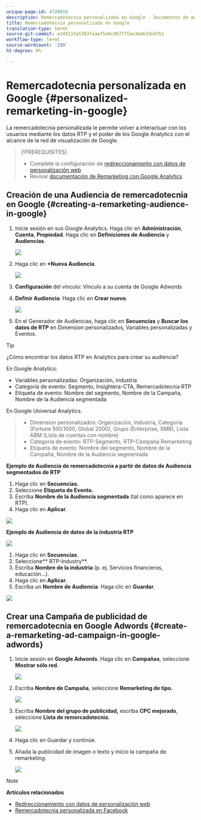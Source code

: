 ```yaml
---
unique-page-id: 4720810
description: Remercadotecnia personalizada en Google - Documentos de marketing - Documentación del producto
title: Remercadotecnia personalizada en Google
translation-type: tm+mt
source-git-commit: e149133a5383faaef5e9c9b7775ae36e633ed7b1
workflow-type: tm+mt
source-wordcount: '299'
ht-degree: 0%

---
```



# Remercadotecnia personalizada en Google {#personalized-remarketing-in-google}

La remercadotecnia personalizada le permite volver a interactuar con los usuarios mediante los datos RTP y el poder de los Google Analytics con el alcance de la red de visualización de Google.

>[!PREREQUISITES]
>
>* Complete la configuración de [redireccionamiento con datos de personalización web](retargeting-with-web-personalization-data.md)
>* Revisar [documentación de Remarketing con Google Analytics](https://support.google.com/analytics/topic/2611283?hl=en&amp;ref_topic=3413645)

>



## Creación de una Audiencia de remercadotecnia en Google {#creating-a-remarketing-audience-in-google}

1. Inicie sesión en sus Google Analytics. Haga clic en **Administración**, **Cuenta**, **Propiedad**. Haga clic en **Definiciones de Audiencia** y **Audiencias**.

   ![](assets/remarketing-ga-screenshots.jpg)

1. Haga clic en **+Nueva Audiencia**.

   ![](assets/image2015-1-15-17-3a26-3a40.png)

1. **Configuración** del vínculo: Vínculo a su cuenta de Google Adwords
1. **Definir Audiencia**: Haga clic en  **Crear nuevo**.

   ![](assets/image2015-1-15-17-3a32-3a4.png)

1. En el Generador de Audiencias, haga clic en **Secuencias** y **Buscar los datos de RTP** en Dimension personalizados, Variables personalizadas y Eventos.

>[!TIP]
>
>¿Cómo encontrar los datos RTP en Analytics para crear su audiencia?
>
>En Google Analytics:
>
>* Variables personalizadas: Organización, industria
>* Categoría de evento: Segmento, Insightera-CTA, Remercadotecnia RTP
>* Etiqueta de evento: Nombre del segmento, Nombre de la Campaña, Nombre de la Audiencia segmentada

>
>
En Google Universal Analytics:
>
>* Dimension personalizados: Organización, Industria, Categoría (Fortune 500.1000, Global 2000), Grupo (Enterprise, SMB), Lista ABM (Lista de cuentas con nombre)
>* Categoría de evento: RTP-Segmento, RTP-Campaña Remarketing
>* Etiqueta de evento: Nombre del segmento, Nombre de la Campaña, Nombre de la Audiencia segmentada

>



**Ejemplo de Audiencia de remercadotecnia a partir de datos de Audiencia segmentados de RTP**

1. Haga clic en **Secuencias.**
1. Seleccione **Etiqueta de Evento.**
1. Escriba **Nombre de la Audiencia segmentada** (tal como aparece en RTP).
1. Haga clic en **Aplicar**.

![](assets/image2015-2-10-14-3a51-3a43.png)

**Ejemplo de Audiencia de datos de la industria RTP**

![](assets/image2015-1-15-17-3a36-3a5.png)

1. Haga clic en **Secuencias**.
1. Seleccione** RTP-Industry**.
1. Escriba **Nombre de la industria** (p. ej. Servicios financieros, educación...).
1. Haga clic en **Aplicar**.
1. Escriba un **Nombre de Audiencia**. Haga clic en **Guardar**.

![](assets/image2015-1-15-18-3a29-3a16.png)

## Crear una Campaña de publicidad de remercadotecnia en Google Adwords {#create-a-remarketing-ad-campaign-in-google-adwords}

1. Inicie sesión en **Google Adwords**. Haga clic en **Campañas**, seleccione **Mostrar sólo red**.

   ![](assets/image2015-1-15-18-3a31-3a58.png)

1. Escriba **Nombre de Campaña**, seleccione **Remarketing de tipo.**

   ![](assets/image2015-1-15-18-3a35-3a7.png)

1. Escriba **Nombre del grupo de publicidad,** escriba **CPC mejorado**, seleccione **Lista de remercadotecnia**.

   ![](assets/image2015-1-15-18-3a51-3a57.png)

1. Haga clic en Guardar y continúe.
1. Añada la publicidad de imagen o texto y inicio la campaña de remarketing.

   ![](assets/image2015-1-15-18-3a47-3a21.png)

>[!NOTE]
>
>**Artículos relacionados**
>
>* [Redireccionamiento con datos de personalización web](retargeting-with-web-personalization-data.md)
>* [Remercadotecnia personalizada en Facebook](personalized-remarketing-in-facebook.md)

